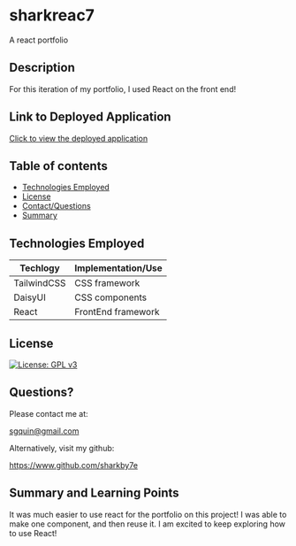 # sharkreac7

A react portfolio

## Description

For this iteration of my portfolio, I used React on the front end!

## Link to Deployed Application

[Click to view the deployed application](https://sharkby7e.github.io/sharkreac7/)

## Table of contents

- [Technologies Employed](#technologies-employed)
- [License](#license)
- [Contact/Questions](#questions)
- [Summary](#summary-and-learning-points)

## Technologies Employed

| Techlogy    | Implementation/Use |
| ----------- | ------------------ |
| TailwindCSS | CSS framework      |
| DaisyUI     | CSS components     |
| React       | FrontEnd framework |

## License

[![License: GPL v3](https://img.shields.io/badge/License-GPLv3-blue.svg)](https://www.gnu.org/licenses/gpl-3.0)

## Questions?

Please contact me at:

sgquin@gmail.com

Alternatively, visit my github:

https://www.github.com/sharkby7e

## Summary and Learning Points

It was much easier to use react for the portfolio on this project! I was able to make one component,
and then reuse it. I am excited to keep exploring how to use React!
